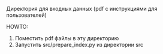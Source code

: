 Директория для входных данных (pdf с инструкциями для пользователей)

HOWTO:
1. Поместить pdf файлы в эту директорию
2. Запустить src/prepare_index.py из директории src